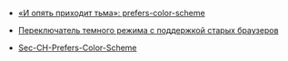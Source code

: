 - [«И опять приходит тьма»: prefers-color-scheme](https://web.dev/prefers-color-scheme/)

- [Переключатель темного режима с поддержкой старых браузеров](https://github.com/GoogleChromeLabs/dark-mode-toggle)

- [Sec-CH-Prefers-Color-Scheme](https://web.dev/user-preference-media-features-headers/)
